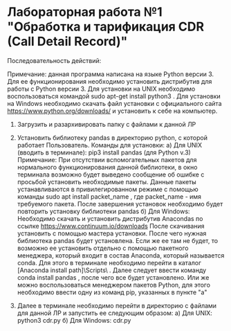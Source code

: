# Лабораторная работа №1 "Обработка и тарификация CDR (Call Detail Record)"
Последовательность действий:

Примечание: данная программа написана на языке Python версии 3. Для ее функционирования необходимо установить дистрибутив для работы с Python версии 3.
Для установки на UNIX необходимо воспользоваться командой sudo apt-get install python3 . Для установки на Windows необходимо скачать файл установки с официального сайта https://www.python.org/downloads/ и установить к себе на компьютер.

1) Загрузить и разархивировать папку с файлами к данной ЛР

2) Установить библиотеку pandas в директорию python, с которой работает Пользователь. Команды для установки:
а) Для UNIX (вводить в терминале): pip3 install pandas (для Python v.3)
	Примечание: При отсутствии вспомогательных пакетов для нормального функционирования данной библиотеки, в окно терминала возможно будет выведено сообщение об ошибке с просьбой установить необходимые пакеты. Данные пакеты устанавливаются в привилегированном режиме с помощью команды sudo apt install packet_name , где packet_name - имя требуемого пакета. После завершения установок необходимо будет повторить установку библиотеки pandas
б) Для Windows: Необходимо скачать и установить дистрибутив Anacondas по ссылке https://www.continuum.io/downloads 
После скачивания установить с помощью мастера установки. После чего нужная библиотека pandas будет установлена. Если же ее там не будет, то возможно ее установить отдельно с помощью пакетного менеджера, который входит в состав Anaconda, который называется conda. Для этого в терминале необходимо перейти в каталог [Anaconda install path]\Scripts\ . Далее следует ввести команду conda install pandas , после чего все будет установлено. Или же можно воспользоваться менеджером пакетов Python, для этого необходимо ввести одну из команд pip, указанных в пункте "а"

3) Далее в терминале необходимо перейти в директорию с файлами для данной ЛР и запустить ее следующим образом:
а) Для UNIX: python3 cdr.py
б) Для Windows: cdr.py
